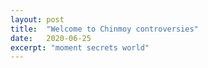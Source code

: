 ```yaml
---
layout: post
title:  "Welcome to Chinmoy controversies"
date:   2020-06-25
excerpt: "moment secrets world"
---
```

